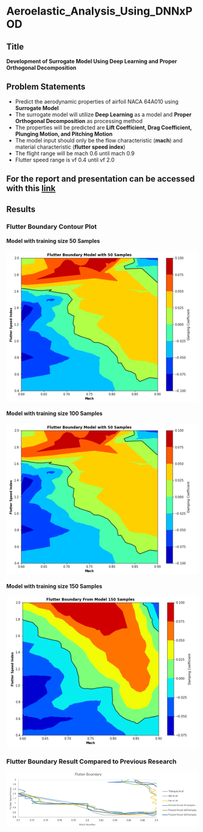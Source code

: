 # Aeroelastic_Analysis_Using_DNNxPOD
## Title
**Development of Surrogate Model Using Deep Learning and Proper Orthogonal Decomposition**
## Problem Statements
- Predict the aerodynamic properties of airfoil NACA 64A010 using **Surrogate Model**
- The surrogate model will utilize **Deep Learning** as a model and **Proper Orthogonal Decomposition** as processing method
- The properties will be predicted are **Lift Coefficient, Drag Coefficient, Plunging Motion, and Pitching Motion**
- The model input should only be the flow characteristic (**mach**) and material characteristic (**flutter speed index**)
- The flight range will be mach 0.6 until mach 0.9
- Flutter speed range is vf 0.4 until vf 2.0

## For the report and presentation can be accessed with this [link](https://drive.google.com/drive/folders/1zJuHXgfFVUvrg6ptpNstRcuq0sfXN0bq?usp=share_link)

## Results
### Flutter Boundary Contour Plot
#### Model with training size 50 Samples
<p align="center">
  <img src="https://github.com/KukuhIksanMusyahada/Aeroelastic_Analysis_Using_DNNxPOD/blob/main/flutter_boundary_50samples.png">
</p>

#### Model with training size 100 Samples
<p align="center">
  <img src="https://github.com/KukuhIksanMusyahada/Aeroelastic_Analysis_Using_DNNxPOD/blob/main/flutter_boundary_50samples.png">
  </p>

#### Model with training size 150 Samples
<p align="center">
  <img src="https://github.com/KukuhIksanMusyahada/Aeroelastic_Analysis_Using_DNNxPOD/blob/main/flutter_boundary_150samples.png">
  </p>
  
### Flutter Boundary Result Compared to Previous Research
<p align="center">
  <img src="https://github.com/KukuhIksanMusyahada/Aeroelastic_Analysis_Using_DNNxPOD/blob/main/flutter_boundary_compared1.png">
</p>


